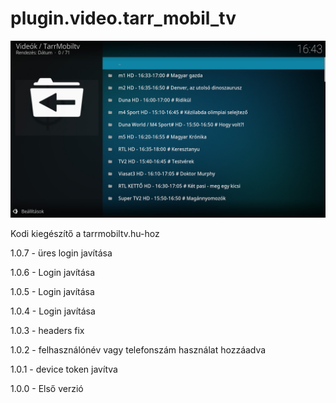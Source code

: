 # plugin.video.tarr_mobil_tv
![Logo](resources/screenshots/screenshot-2.jpg)

Kodi kiegészítő a tarrmobiltv.hu-hoz

1.0.7 - üres login javítása

1.0.6 - Login javítása

1.0.5 - Login javítása

1.0.4 - Login javítása

1.0.3 - headers fix

1.0.2 - felhasználónév vagy telefonszám használat hozzáadva

1.0.1 - device token javítva

1.0.0 - Első verzió
